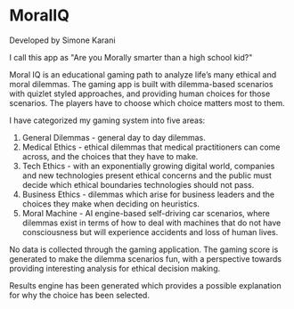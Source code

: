 # MoralIQ

Developed by Simone Karani

I call this app as "Are you Morally smarter than a high school kid?"

Moral IQ is an educational gaming path to analyze life’s many ethical and moral dilemmas. The gaming app is built with dilemma-based scenarios with quizlet styled approaches, and providing human choices for those scenarios. The players have to choose which choice matters most to them. 

I have categorized my gaming system into five areas: 
1. General Dilemmas - general day to day dilemmas. 
2. Medical Ethics - ethical dilemmas that medical practitioners can come across, and the choices that they have to make. 
3. Tech Ethics - with an exponentially growing digital world, companies and new technologies present ethical concerns and the public must decide which ethical boundaries technologies should not pass. 
4. Business Ethics - dilemmas which arise for business leaders and the choices they make when deciding on heuristics. 
5. Moral Machine - AI engine-based self-driving car scenarios, where dilemmas exist in terms of how to deal with machines that do not have consciousness but will experience accidents and loss of human lives. 

No data is collected through the gaming application. The gaming score is generated to make the dilemma scenarios fun, with a perspective towards providing interesting analysis for ethical decision making. 

Results engine has been generated which provides a possible explanation for why the choice has been selected. 
